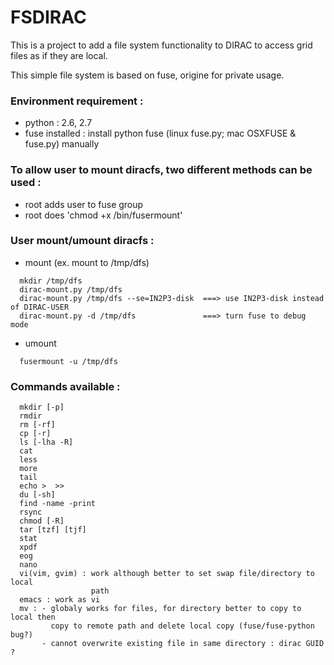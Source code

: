 # FSDIRAC
This is a project to add a file system functionality to DIRAC to access grid files as if they are local.<p>
This simple file system is based on fuse, origine for private usage.

### Environment requirement :
*  python : 2.6, 2.7
*  fuse installed : install python fuse (linux fuse.py; mac OSXFUSE & fuse.py) manually

### To allow user to mount diracfs, two different methods can be used :
*  root adds user to fuse group
*  root does 'chmod +x /bin/fusermount'

### User mount/umount diracfs :
* mount (ex. mount to /tmp/dfs)
```
  mkdir /tmp/dfs 
  dirac-mount.py /tmp/dfs
  dirac-mount.py /tmp/dfs --se=IN2P3-disk  ===> use IN2P3-disk instead of DIRAC-USER
  dirac-mount.py -d /tmp/dfs               ===> turn fuse to debug mode
```
* umount
```
  fusermount -u /tmp/dfs
```

### Commands available :  
```
  mkdir [-p]  
  rmdir  
  rm [-rf]  
  cp [-r]  
  ls [-lha -R]  
  cat  
  less  
  more  
  tail  
  echo >  >>  
  du [-sh]  
  find -name -print 
  rsync
  chmod [-R] 
  tar [tzf] [tjf]
  stat
  xpdf  
  eog
  nano
  vi(vim, gvim) : work although better to set swap file/directory to local 
                  path  
  emacs : work as vi
  mv : - globaly works for files, for directory better to copy to local then  
         copy to remote path and delete local copy (fuse/fuse-python bug?)  
       - cannot overwrite existing file in same directory : dirac GUID ?
```
